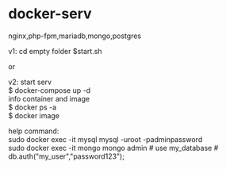 # docker-serv<br>
nginx,php-fpm,mariadb,mongo,postgres

v1:
cd empty folder
$start.sh

or

v2:
start serv<br>
$ docker-compose up -d<br>
info container and image<br>
$ docker ps -a<br>
$ docker image<br>


help command:<br>
sudo docker exec -it mysql mysql -uroot -padminpassword<br>
sudo docker exec -it mongo  mongo admin # use my_database # db.auth("my_user","password123");<br>
